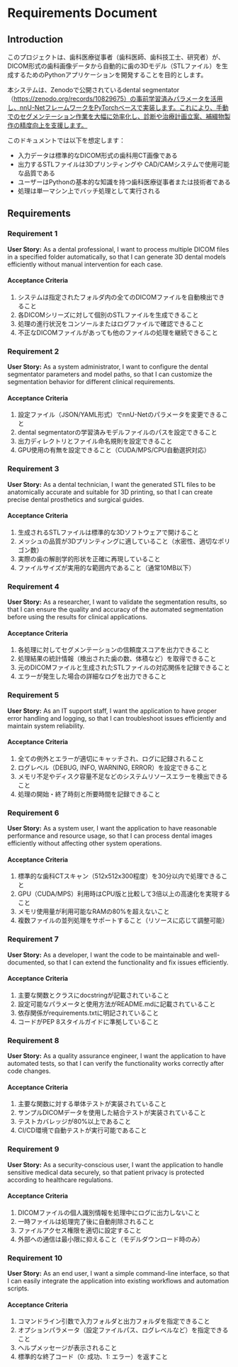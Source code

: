 # Requirements Document

## Introduction

このプロジェクトは、歯科医療従事者（歯科医師、歯科技工士、研究者）が、DICOM形式の歯科画像データから自動的に歯の3Dモデル（STLファイル）を生成するためのPythonアプリケーションを開発することを目的とします。

本システムは、Zenodoで公開されているdental segmentator（https://zenodo.org/records/10829675）の事前学習済みパラメータを活用し、nnU-NetフレームワークをPyTorchベースで実装します。これにより、手動でのセグメンテーション作業を大幅に効率化し、診断や治療計画立案、補綴物製作の精度向上を支援します。

このドキュメントでは以下を想定します：

- 入力データは標準的なDICOM形式の歯科用CT画像である
- 出力するSTLファイルは3Dプリンティングや CAD/CAMシステムで使用可能な品質である
- ユーザーはPythonの基本的な知識を持つ歯科医療従事者または技術者である
- 処理は単一マシン上でバッチ処理として実行される

## Requirements

### Requirement 1

**User Story:** As a dental professional, I want to process multiple DICOM files in a specified folder automatically, so that I can generate 3D dental models efficiently without manual intervention for each case.

#### Acceptance Criteria

1. システムは指定されたフォルダ内の全てのDICOMファイルを自動検出できること
1. 各DICOMシリーズに対して個別のSTLファイルを生成できること
1. 処理の進行状況をコンソールまたはログファイルで確認できること
1. 不正なDICOMファイルがあっても他のファイルの処理を継続できること

### Requirement 2

**User Story:** As a system administrator, I want to configure the dental segmentator parameters and model paths, so that I can customize the segmentation behavior for different clinical requirements.

#### Acceptance Criteria

1. 設定ファイル（JSON/YAML形式）でnnU-Netのパラメータを変更できること
1. dental segmentatorの学習済みモデルファイルのパスを設定できること
1. 出力ディレクトリとファイル命名規則を設定できること
1. GPU使用の有無を設定できること（CUDA/MPS/CPU自動選択対応）

### Requirement 3

**User Story:** As a dental technician, I want the generated STL files to be anatomically accurate and suitable for 3D printing, so that I can create precise dental prosthetics and surgical guides.

#### Acceptance Criteria

1. 生成されるSTLファイルは標準的な3Dソフトウェアで開けること
1. メッシュの品質が3Dプリンティングに適していること（水密性、適切なポリゴン数）
1. 実際の歯の解剖学的形状を正確に再現していること
1. ファイルサイズが実用的な範囲内であること（通常10MB以下）

### Requirement 4

**User Story:** As a researcher, I want to validate the segmentation results, so that I can ensure the quality and accuracy of the automated segmentation before using the results for clinical applications.

#### Acceptance Criteria

1. 各処理に対してセグメンテーションの信頼度スコアを出力できること
1. 処理結果の統計情報（検出された歯の数、体積など）を取得できること
1. 元のDICOMファイルと生成されたSTLファイルの対応関係を記録できること
1. エラーが発生した場合の詳細なログを出力できること

### Requirement 5

**User Story:** As an IT support staff, I want the application to have proper error handling and logging, so that I can troubleshoot issues efficiently and maintain system reliability.

#### Acceptance Criteria

1. 全ての例外とエラーが適切にキャッチされ、ログに記録されること
1. ログレベル（DEBUG, INFO, WARNING, ERROR）を設定できること
1. メモリ不足やディスク容量不足などのシステムリソースエラーを検出できること
1. 処理の開始・終了時刻と所要時間を記録できること

### Requirement 6

**User Story:** As a system user, I want the application to have reasonable performance and resource usage, so that I can process dental images efficiently without affecting other system operations.

#### Acceptance Criteria

1. 標準的な歯科CTスキャン（512x512x300程度）を30分以内で処理できること
1. GPU（CUDA/MPS）利用時はCPU版と比較して3倍以上の高速化を実現すること
1. メモリ使用量が利用可能なRAMの80%を超えないこと
1. 複数ファイルの並列処理をサポートすること（リソースに応じて調整可能）

### Requirement 7

**User Story:** As a developer, I want the code to be maintainable and well-documented, so that I can extend the functionality and fix issues efficiently.

#### Acceptance Criteria

1. 主要な関数とクラスにdocstringが記載されていること
1. 設定可能なパラメータと使用方法がREADME.mdに記載されていること
1. 依存関係がrequirements.txtに明記されていること
1. コードがPEP 8スタイルガイドに準拠していること

### Requirement 8

**User Story:** As a quality assurance engineer, I want the application to have automated tests, so that I can verify the functionality works correctly after code changes.

#### Acceptance Criteria

1. 主要な関数に対する単体テストが実装されていること
1. サンプルDICOMデータを使用した結合テストが実装されていること
1. テストカバレッジが80%以上であること
1. CI/CD環境で自動テストが実行可能であること

### Requirement 9

**User Story:** As a security-conscious user, I want the application to handle sensitive medical data securely, so that patient privacy is protected according to healthcare regulations.

#### Acceptance Criteria

1. DICOMファイルの個人識別情報を処理中にログに出力しないこと
1. 一時ファイルは処理完了後に自動削除されること
1. ファイルアクセス権限を適切に設定すること
1. 外部への通信は最小限に抑えること（モデルダウンロード時のみ）

### Requirement 10

**User Story:** As an end user, I want a simple command-line interface, so that I can easily integrate the application into existing workflows and automation scripts.

#### Acceptance Criteria

1. コマンドライン引数で入力フォルダと出力フォルダを指定できること
1. オプションパラメータ（設定ファイルパス、ログレベルなど）を指定できること
1. ヘルプメッセージが表示されること
1. 標準的な終了コード（0: 成功、1: エラー）を返すこと
